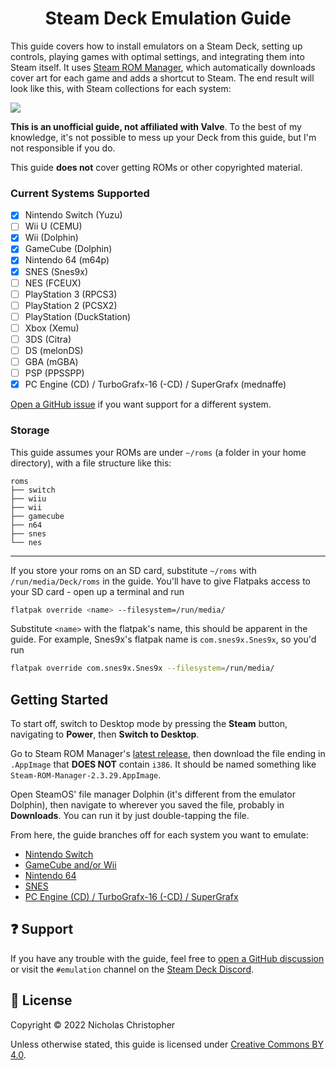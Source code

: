 <h1 align="center">Steam Deck Emulation Guide</h1>

This guide covers how to install emulators on a Steam Deck, setting up controls, playing games with optimal settings, and integrating them into Steam itself. It uses [Steam ROM Manager](https://steamgriddb.github.io/steam-rom-manager/), which automatically downloads cover art for each game and adds a shortcut to Steam. The end result will look like this, with Steam collections for each system:

![](https://cdn.discordapp.com/attachments/809297772850839552/950265581087637554/unknown.png)

**This is an unofficial guide, not affiliated with Valve**. To the best of my knowledge, it's not possible to mess up your Deck from this guide, but I'm not responsible if you do.

This guide **does not** cover getting ROMs or other copyrighted material.

### Current Systems Supported

- [x] Nintendo Switch (Yuzu)
- [ ] Wii U (CEMU)
- [x] Wii (Dolphin)
- [x] GameCube (Dolphin)
- [x] Nintendo 64 (m64p)
- [x] SNES (Snes9x)
- [ ] NES (FCEUX)
- [ ] PlayStation 3 (RPCS3)
- [ ] PlayStation 2 (PCSX2)
- [ ] PlayStation (DuckStation)
- [ ] Xbox (Xemu)
- [ ] 3DS (Citra)
- [ ] DS (melonDS)
- [ ] GBA (mGBA)
- [ ] PSP (PPSSPP)
- [x] PC Engine (CD) / TurboGrafx-16 (-CD) / SuperGrafx (mednaffe)

[Open a GitHub issue](https://github.com/nchristopher/steamdeck-emulation/issues/new) if you want support for a different system.

### Storage

This guide assumes your ROMs are under `~/roms` (a folder in your home directory), with a file structure like this:

```
roms
├── switch
├── wiiu
├── wii
├── gamecube
├── n64
├── snes
└── nes
```

---

If you store your roms on an SD card, substitute `~/roms` with `/run/media/Deck/roms` in the guide. You'll have to give Flatpaks access to your SD card - open up a terminal and run

```bash
flatpak override <name> --filesystem=/run/media/
```

Substitute `<name>` with the flatpak's name, this should be apparent in the guide. For example, Snes9x's flatpak name is `com.snes9x.Snes9x`, so you'd run

```bash
flatpak override com.snes9x.Snes9x --filesystem=/run/media/
```

## Getting Started

To start off, switch to Desktop mode by pressing the **Steam** button, navigating to **Power**, then **Switch to Desktop**.

Go to Steam ROM Manager's [latest release](https://github.com/SteamGridDB/steam-rom-manager/releases/latest), then download the file ending in `.AppImage` that **DOES NOT** contain `i386`. It should be named something like `Steam-ROM-Manager-2.3.29.AppImage`.

Open SteamOS' file manager Dolphin (it's different from the emulator Dolphin), then navigate to wherever you saved the file, probably in **Downloads**. You can run it by just double-tapping the file.

From here, the guide branches off for each system you want to emulate:

- [Nintendo Switch](./emulators/yuzu.md)
- [GameCube and/or Wii](./emulators/dolphin.md)
- [Nintendo 64](./emulators/m64p.md)
- [SNES](./emulators/snes9x.md)
- [PC Engine (CD) / TurboGrafx-16 (-CD) / SuperGrafx](./emulators/mednaffe.md)

## ❓ Support

If you have any trouble with the guide, feel free to [open a GitHub discussion](https://github.com/nchristopher/steamdeck-emulation/discussions/new) or visit the `#emulation` channel on the [Steam Deck Discord](https://discord.gg/myS7JkUtvA).

## 📜 License

Copyright &copy; 2022 Nicholas Christopher

Unless otherwise stated, this guide is licensed under [Creative Commons BY 4.0](https://creativecommons.org/licenses/by/4.0/).
